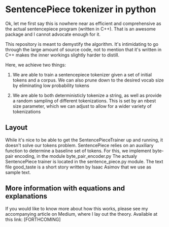 # SentencePiece tokenizer in python

Ok, let me first say this is nowhere near as efficient and comprehensive as the actual sentencepiece program (written in C++). That is an awesome package and I cannot advocate enough for it.

This repository is meant to demystify the algorithm. It's intimidating to go through the large amount of source code, not to mention that it's written in C++ makes the inner workings slightly harder to distill.

Here, we achieve two things:
1. We are able to train a sentencepiece tokenizer given a set of initial tokens and a corpus. We can also prune down to the desired vocab size by eliminating low probability tokens

2. We are able to both deterministicly tokenize a string, as well as provide a random sampling of different tokenizations. This is set by an nbest size parameter, which we can adjust to allow for a wider variety of tokenizations

## Layout

While it's nice to be able to get the SentencePieceTrainer up and running, it doesn't solve our tokens problem. SentencePiece relies on an auxiliary function to determine a baseline set of tokens. For this, we implement byte-pair encoding, in the module byte_pair_encoder.py The actualy SentencePiece trainer is located in the sentence_piece.py module. The text file good_taste is a short story written by Isaac Asimov that we use as sample text.

## More information with equations and explanations
If you would like to know more about how this works, please see my accompanying article on Medium, where I lay out the theory. Available at this link: [FORTHCOMING]
